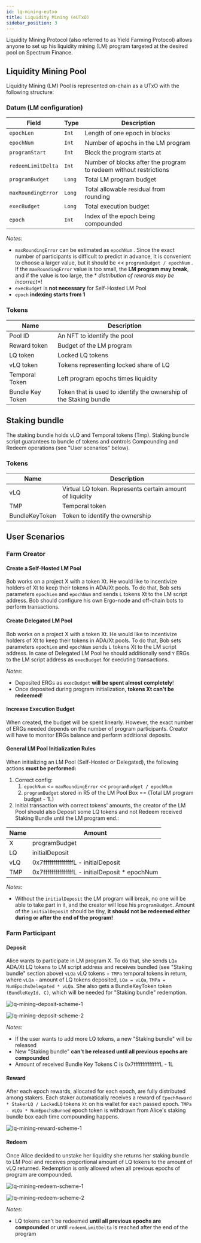 ```yaml
---
id: lq-mining-eutxo
title: Liquidity Mining (eUTxO)
sidebar_position: 3
---
```


Liquidity Mining Protocol (also referred to as Yield Farming Protocol) allows anyone to set up his liquidity mining (LM)
program targeted at the desired pool on Spectrum Finance.

## Liquidity Mining Pool

Liquidity Mining (LM) Pool is represented on-chain as a UTxO with the following structure:

### Datum (LM configuration)

| Field              | Type   | Description                                                       |
|--------------------|--------|-------------------------------------------------------------------|
| `epochLen`         | `Int`  | Length of one epoch in blocks                                     |
| `epochNum`         | `Int`  | Number of epochs in the LM program                                |
| `programStart`     | `Int`  | Block the program starts at                                       |
| `redeemLimitDelta` | `Int`  | Number of blocks after the program to redeem without restrictions |
| `programBudget`    | `Long` | Total LM program budget                                           |
| `maxRoundingError` | `Long` | Total allowable residual from rounding                            |
| `execBudget`       | `Long` | Total execution budget                                            |
| `epoch`            | `Int`  | Index of the epoch being compounded                               |

*Notes*:

- `maxRoundingError` can be estimated as `epochNum` . Since the exact number of participants is difficult to predict in
  advance, It is convenient to choose a larger value, but it should be << `programBudget / epochNum` . If
  the `maxRoundingError` value is too small, the **LM program may break**, and if the value is too large, the *
  *distribution of rewards may be incorrect**!
- `execBudget` is **not necessary** for Self-Hosted LM Pool
- `epoch` **indexing starts from 1**

### Tokens

| Name             | Description                                                        |
|------------------|--------------------------------------------------------------------|
| Pool ID          | An NFT to identify the pool                                        |
| Reward token     | Budget of the LM program                                           |
| LQ token         | Locked LQ tokens                                                   |
| vLQ token        | Tokens representing locked share of LQ                             |
| Temporal Token   | Left program epochs times liquidity                                |
| Bundle Key Token | Token that is used to identify the ownership of the Staking bundle |

## Staking bundle

The staking bundle holds vLQ and Temporal tokens (Tmp). Staking bundle script guarantees to bundle of tokens and
controls Compounding and Redeem operations (see "User scenarios" below).

### Tokens

| Name           | Description                                              |
|----------------|----------------------------------------------------------|
| vLQ            | Virtual LQ token. Represents certain amount of liquidity |
| TMP            | Temporal token                                           |
| BundleKeyToken | Token to identify the ownership                          |

## User Scenarios

### Farm Creator

#### Create a Self-Hosted LM Pool

Bob works on a project X with a token Xt. He would like to incentivize holders of Xt to keep their tokens in ADA/Xt
pools. To do that, Bob sets parameters `epochLen` and `epochNum` and sends `L` tokens Xt to the LM script address. Bob
should configure his own Ergo-node and off-chain bots to perform transactions.

#### Create Delegated LM Pool

Bob works on a project X with a token Xt. He would like to incentivize holders of Xt to keep their tokens in ADA/Xt
pools. To do that, Bob sets parameters `epochLen` and `epochNum` sends `L` tokens Xt to the LM script address. In case
of Delegated LM Pool he should additionally send `Y` ERGs to the LM script address as `execBudget` for executing
transactions.

*Notes*:

- Deposited ERGs as `execBudget` **will be spent almost completely**!
- Once deposited during program initialization, **tokens Xt can't be redeemed**!

#### Increase Execution Budget

When created, the budget will be spent linearly. However, the exact number of ERGs needed depends on the number of
program participants. Creator will have to monitor ERGs balance and perform additional deposits.

#### General LM Pool Initialization Rules

When initializing an LM Pool (Self-Hosted or Delegated), the following actions **must be performed:**

1. Correct config:
    1. `epochNum` <= `maxRoundingError` << `programBudget / epochNum`
    2. `programBudget` stored in R5 of the LM Pool Box == (Total LM program budget - 1L)
2. Initial transaction with correct tokens' amounts, the creator of the LM Pool should also Deposit some LQ tokens and
   not Redeem received Staking Bundle until the LM program end.:

| Name | Amount                                          |
|------|-------------------------------------------------|
| X    | programBudget                                   |
| LQ   | initialDeposit                                  |
| vLQ  | 0x7fffffffffffffffL - initialDeposit            |
| TMP  | 0x7fffffffffffffffL - initialDeposit * epochNum |

*Notes*:

- Without the `initialDeposit` the LM program will break, no one will be able to take part in it, and the creator will
  lose his `programBudget`. Amount of the `initialDeposit` should be tiny, **it should not be redeemed either during or
  after the end of the program!**

### Farm Participant

#### Deposit

Alice wants to participate in LM program X. To do that, she sends `LQa` ADA/Xt LQ tokens to LM script address and
receives bundled (see "Staking bundle" section above) `vLQa` vLQ tokens + `TMPa` temporal tokens in return,
where `vLQa` - amount of LQ tokens deposited, `LQa = vLQa`, `TMPa = NumEpochsDelegated * vLQa`. She also gets a
BundleKeyToken token `(BundleKeyId, C)`, which will be needed for "Staking bundle" redemption.

![lq-mining-deposit-scheme-1](/img/protocols/lq-mining-eutxo/lq-mining-scheme-1.png)

![lq-mining-deposit-scheme-2](/img/protocols/lq-mining-eutxo/lq-mining-scheme-2.png)

*Notes*:

- If the user wants to add more LQ tokens, a new "Staking bundle" will be released
- New "Staking bundle" **can't be released until all previous epochs are compounded**
- Amount of received Bundle Key Tokens C is 0x7fffffffffffffffL - 1L

#### Reward

After each epoch rewards, allocated for each epoch, are fully distributed among stakers. Each staker automatically
receives a reward of `EpochReward * StakerLQ / LockedLQ` tokens `Xt` on his wallet for each passed
epoch. `TMPa - vLQa * NumEpochsBurned` epoch token is withdrawn from Alice's staking bundle box each time compounding
happens.

![lq-mining-reward-scheme-1](/img/protocols/lq-mining-eutxo/lq-mining-scheme-3.png)

#### Redeem

Once Alice decided to unstake her liquidity she returns her staking bundle to LM Pool and receives proportional amount
of LQ tokens to the amount of vLQ returned. Redemption is only allowed when all previous epochs of program are
compounded.

![lq-mining-redeem-scheme-1](/img/protocols/lq-mining-eutxo/lq-mining-scheme-4.png)

![lq-mining-redeem-scheme-2](/img/protocols/lq-mining-eutxo/lq-mining-scheme-5.png)

*Notes*:

- LQ tokens can't be redeemed **until all previous epochs are compounded** or until `redeemLimitDelta` is reached after
  the end of the program
